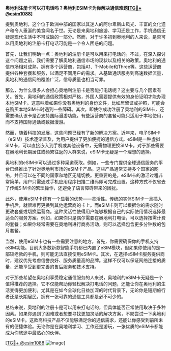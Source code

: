 **奥地利注册卡可以打电话吗？奥地利ESIM卡为你解决通信难题[[TG💪+ @esim1088](https://t.me/s/esim1088)]**

提到奥地利，这个位于欧洲中部的国家以其迷人的阿尔卑斯山风光、丰富的文化遗产和令人垂涎的美食闻名于世。无论是来奥地利旅游、学习还是工作，手机通信无疑是现代生活中不可或缺的一部分。然而，对于许多初到奥地利的人来说，是否可以用奥地利的注册卡打电话可能是一个令人困惑的问题。

首先，让我们明确一点：奥地利的注册卡是可以用来打电话的。不过，在深入探讨这个问题之前，我们需要了解奥地利通信市场的现状以及相关的政策。奥地利的通信市场相对成熟，拥有多个运营商，包括A1、T-Mobile和Three等。这些运营商提供各种套餐和服务，以满足不同用户的需求。从基础通话服务到高速数据流量，奥地利的通信网络覆盖广泛，信号质量也相当可靠。

那么，为什么很多人会担心奥地利注册卡是否能打电话呢？这主要与几个因素有关。首先，奥地利的通信政策相对严格，外国人需要提供有效的身份证明才能办理本地SIM卡。这意味着如果你没有奥地利的身份文件，比如居留证或护照，可能会在购买本地SIM卡时遇到一些障碍。其次，即使你成功注册了奥地利的SIM卡，还需要确认该卡是否支持国际漫游功能。有些运营商的套餐可能只适用于本地使用，而不支持国际通话或数据漫游。

然而，随着科技的发展，这些问题已经有了新的解决方案。近年来，电子SIM卡（eSIM）技术逐渐普及，为用户提供了更加便捷的通信方式。eSIM是一种虚拟SIM卡，可以直接嵌入到手机或其他设备中，无需物理更换SIM卡。对于那些需要在奥地利长期居住或频繁往返的人群来说，eSIM卡无疑是一个理想的选择。

奥地利的eSIM卡可以通过多种渠道获取。例如，一些专门提供全球通信服务的平台已经推出了针对奥地利市场的eSIM卡产品。这些产品通常支持多个国家的网络，并且可以在不同的国家和地区无缝切换。更重要的是，eSIM卡的激活过程非常简单，用户只需通过手机应用程序扫描二维码即可完成设置。这种方式不仅省去了传统SIM卡的繁琐操作，还避免了语言障碍带来的困扰。

此外，使用eSIM卡还有一个显著的优势——灵活性。传统的实体SIM卡一旦插入手机后，就很难再更换到其他运营商的卡上。而eSIM卡则可以根据你的需求随时更改套餐或切换运营商。这种灵活性使得用户能够根据自己的实际使用情况选择最适合的服务方案。例如，如果你只是偶尔需要在奥地利打电话，可以选择按需计费的套餐；如果你经常需要在奥地利进行商务活动，则可以选择包含更多分钟数的包月套餐。

当然，使用eSIM卡也有一些需要注意的地方。首先，你需要确保你的手机支持eSIM功能。目前大多数新款智能手机都已内置了eSIM模块，但如果你使用的是一部较老款的手机，则可能无法直接使用eSIM卡。其次，在选择eSIM卡服务提供商时，建议优先考虑信誉良好、服务质量高的品牌。这样不仅可以保证网络连接的质量，还能享受到更完善的售后服务和技术支持。

对于那些希望在奥地利享受稳定通信服务的人来说，奥地利的eSIM卡无疑是一个值得推荐的选择。它不仅能帮助你轻松解决打电话的问题，还能让你在奥地利的生活变得更加便利。尤其是在如今全球化日益加深的时代背景下，无论你是短期旅行者还是长期居民，拥有一张可靠的通信工具都是必不可少的。

总结来说，奥地利的注册卡是可以用来打电话的，但具体能否正常使用取决于多种因素。如果你遇到了困难或者想要寻找更加灵活的解决方案，不妨尝试一下奥地利的eSIM卡。这款高科技产品不仅能够满足你的通信需求，还能让你感受到前所未有的便捷体验。无论你是在奥地利学习、工作还是游玩，一张优质的eSIM卡都能成为你旅途中最贴心的伙伴。

[[TG💪+ @esim1088](https://t.me/s/esim1088) ![Image](https://i.postimg.cc/4NQfJmqS/Snipaste-2025-05-13-00-14-12.png)]
